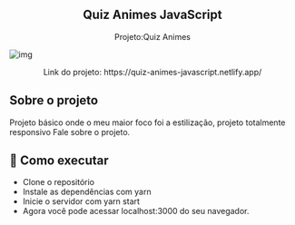 <h2 align="center">
  Quiz Animes JavaScript
</h2>
<p align="center">
  Projeto:Quiz Animes </p>

![img](https://user-images.githubusercontent.com/116293621/210639088-34dab96f-f50d-4be2-b971-fc1bc98f6098.jpg)

<p align="center">
  Link do projeto: https://quiz-animes-javascript.netlify.app/</p>

## Sobre o projeto
Projeto básico onde o meu maior foco foi a estilização, projeto totalmente responsivo
Fale sobre o projeto.

## 🚀 Como executar

- Clone o repositório
- Instale as dependências com yarn
- Inicie o servidor com yarn start
- Agora você pode acessar localhost:3000 do seu navegador.
